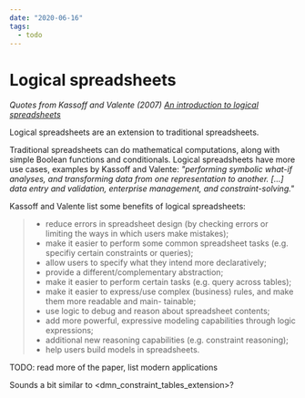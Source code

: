 ```yaml
---
date: "2020-06-16"
tags:
  - todo
---
```


# Logical spreadsheets

_Quotes from Kassoff and Valente (2007) [An introduction to logical spreadsheets](http://logic.stanford.edu/people/mkassoff/papers/introtologicalspreadsheets.pdf)_

Logical spreadsheets are an extension to traditional spreadsheets.

Traditional spreadsheets can do mathematical computations, along with simple Boolean functions and conditionals. Logical spreadsheets have more use cases, examples by Kassoff and Valente: _"performing symbolic what-if analyses, and transforming data from one representation to another. […] data entry and validation, enterprise management, and constraint-solving."_

Kassoff and Valente list some benefits of logical spreadsheets:

> * reduce errors in spreadsheet design (by checking errors or limiting the ways in which users make mistakes);
> * make it easier to perform some common spreadsheet tasks (e.g. specifiy certain constraints or queries);
> * allow users to specify what they intend more declaratively;
> * provide a different/complementary abstraction;
> * make it easier to perform certain tasks (e.g. query across tables);
> * make it easier to express/use complex (business) rules, and make them more readable and main-
tainable;
> * use logic to debug and reason about spreadsheet contents;
> * add more powerful, expressive modeling capabilities through logic expressions;
> * additional new reasoning capabilities (e.g. constraint reasoning);
> * help users build models in spreadsheets.

TODO: read more of the paper, list modern applications

Sounds a bit similar to <dmn_constraint_tables_extension>?
